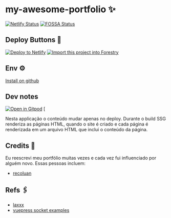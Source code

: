 # my-awesome-portfolio ✨

[![Netlify Status](https://api.netlify.com/api/v1/badges/0e2b53bc-ab0e-4c27-a171-7ecc29f4ca67/deploy-status)](https://app.netlify.com/sites/thomasgroch/deploys) [![FOSSA Status](https://app.fossa.com/api/project/git%2Bgitlab.com%2Fthomas.groch%2Fmy-awesome-sportfolio.svg?type=shield)](https://app.fossa.com/projects/git%2Bgitlab.com%2Fthomas.groch%2Fmy-awesome-portfolio?ref=badge_shield)

## Deploy Buttons 🚀

[![Deploy to Netlify](https://www.netlify.com/img/deploy/button.svg)](https://app.netlify.com/start/deploy?repository=https://github.com/thomasgroch/my-awesome-portfolio) <a href="https://app.forestry.io/quick-start?repo=thomas&provider=gitlab&engine=vuepress">
    <img alt="Import this project into Forestry" src="https://assets.forestry.io/import-to-forestryK.svg" />
</a>

## Env ⚙️

[Install on github](https://github.com/settings/tokens/new?scopes=repo&description=My%20awesome%20portfolio)

## Dev notes

[![Open in Gitpod](https://gitpod.io/button/open-in-gitpod.svg)](https://gitpod.io/#https://github.com/thomasgroch/my-awesome-portfolio/) [

Nesta applicação o conteúdo mudar apenas no deploy. Durante o build SSG renderiza as páginas HTML, quando o site é criado e cada página é renderizada em um arquivo HTML que inclui o conteúdo da página.

## Credits 👥

Eu reescrevi meu portfólio muitas vezes e cada vez fui influenciado por alguém novo. Essas pessoas incluem:

- [recoluan](https://github.com/recoluan)

## Refs 🖇

- [laxxx](https://github.com/alexfoxy/laxxx)
- [vuepress socket examples](https://vuepress-examples.netlify.com/)
